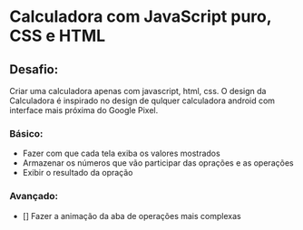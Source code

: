 # Calculadora com JavaScript puro, CSS e HTML

## Desafio:

Criar uma calculadora apenas com javascript, html, css. O design da Calculadora é inspirado
no design de qulquer calculadora android com interface mais próxima do Google Pixel.

### Básico:

- Fazer com que cada tela exiba os valores mostrados
- Armazenar os números que vão participar das oprações e as operações
- Exibir o resultado da opração

### Avançado:

- [] Fazer a animação da aba de operações mais complexas
